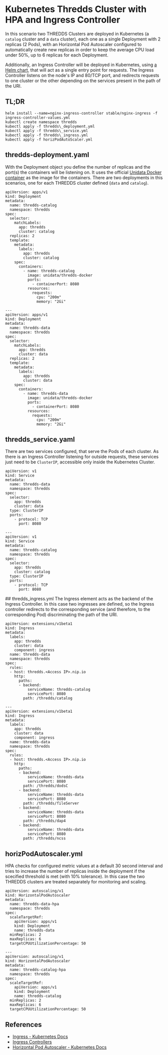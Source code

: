 # Kubernetes Thredds Cluster with HPA and Ingress Controller
In this scenario two THREDDS Clusters are deployed in Kubernetes (a `catalog` cluster and a `data` cluster), each one as a single Deployment with 2 replicas (2 Pods), with an Horizontal Pod Autoscaler configured
to automatically create new replicas in order to keep the average CPU load under 50%, up to 6 replicas for each Deployment. 

Additionally, an Ingress Controller will be deployed in Kubernetes, using [a Helm chart](https://github.com/helm/charts/tree/master/stable/nginx-ingress), that will act as a single
entry point for requests. The Ingress Controller listens on the node's IP and 80/TCP port, and redirects requests to one cluster or the other depending on the services present in the path of the URI.


## TL;DR
```
helm install --name=nginx-ingress-controller stable/nginx-ingress -f ingress-controller-values.yml
kubectl create namespace thredds
kubectl apply -f thredds\_deployment.yml
kubectl apply -f thredds\_service.yml
kubectl apply -f thredds\_ingress.yml
kubectl apply -f horizPodAutoScaler.yml
```

## thredds-deployment.yaml
With the Deployment object you define the number of replicas and the port(s) the containers will be listening on. It uses the official [Unidata Docker container](https://hub.docker.com/r/unidata/thredds-docker/dockerfile) as the image for the containers.
There are two deployments in this scenarios, one for each THREDDS cluster defined (`data` and `catalog`).

```
apiVersion: apps/v1
kind: Deployment
metadata:
  name: thredds-catalog
  namespace: thredds
spec:
  selector:
    matchLabels:
      app: thredds
      cluster: catalog
  replicas: 2
  template:
    metadata:
      labels:
        app: thredds
        cluster: catalog
    spec:
      containers:
        - name: thredds-catalog
          image: unidata/thredds-docker
          ports:
            - containerPort: 8080
          resources:
            requests:
              cpu: "200m"
              memory: "2Gi"

---
apiVersion: apps/v1
kind: Deployment
metadata:
  name: thredds-data
  namespace: thredds
spec:
  selector:
    matchLabels:
      app: thredds
      cluster: data
  replicas: 2
  template:
    metadata:
      labels:
        app: thredds
        cluster: data
    spec:
      containers:
        - name: thredds-data
          image: unidata/thredds-docker
          ports:
            - containerPort: 8080
          resources:
            requests:
              cpu: "200m"
              memory: "2Gi"
```

## thredds\_service.yaml

There are two services configured, that serve the Pods of each cluster. As there is an Ingress Controller listening for outside requests, these services just need to be `ClusterIP`, accessible only inside the Kubernetes Cluster.

```
apiVersion: v1
kind: Service
metadata:
  name: thredds-data
  namespace: thredds
spec:
  selector:
    app: thredds
    cluster: data
  type: ClusterIP
  ports:
    - protocol: TCP
      port: 8080

---
apiVersion: v1
kind: Service
metadata:
  name: thredds-catalog
  namespace: thredds
spec:
  selector:
    app: thredds
    cluster: catalog
  type: ClusterIP
  ports:
    - protocol: TCP
      port: 8080
```

## thredds\_ingress.yml
The Ingress element acts as the backend of the Ingress Controller. In this case two ingresses are defined, so the Ingress controller redirects to the corresponding service (and therefore, to the corresponding Pod) discriminating the path of the URI.

```
apiVersion: extensions/v1beta1
kind: Ingress
metadata:
  labels:
    app: thredds
    cluster: data
    component: ingress
  name: thredds-data
  namespace: thredds
spec:
  rules:
  - host: thredds.<Access IP>.nip.io
    http:
      paths:
      - backend:
          serviceName: thredds-catalog
          servicePort: 8080
        path: /thredds/catalog

---
apiVersion: extensions/v1beta1
kind: Ingress
metadata:
  labels:
    app: thredds
    cluster: data
    component: ingress
  name: thredds-data
  namespace: thredds
spec:
  rules:
  - host: thredds.<Access IP>.nip.io
    http:
      paths:
      - backend:
          serviceName: thredds-data
          servicePort: 8080
        path: /thredds/dodsC
      - backend:
          serviceName: thredds-data
          servicePort: 8080
        path: /thredds/fileServer
      - backend:
          serviceName: thredds-data
          servicePort: 8080
        path: /thredds/dap4
      - backend:
          serviceName: thredds-data
          servicePort: 8080
        path: /thredds/ncss
```

## horizPodAutoscaler.yml
HPA checks for configured metric values at a default 30 second interval and tries to increase the number of replicas inside the deployment if the scecified threshold is met (with 10% tolerance). In this case the two THREDDS clusters are treated separately for monitoring and scaling.

```
apiVersion: autoscaling/v1
kind: HorizontalPodAutoscaler
metadata:
  name: thredds-data-hpa
  namespace: thredds
spec:
  scaleTargetRef:
    apiVersion: apps/v1
    kind: Deployment
    name: thredds-data
  minReplicas: 2
  maxReplicas: 6
  targetCPUUtilizationPercentage: 50

---
apiVersion: autoscaling/v1
kind: HorizontalPodAutoscaler
metadata:
  name: thredds-catalog-hpa
  namespace: thredds
spec:
  scaleTargetRef:
    apiVersion: apps/v1
    kind: Deployment
    name: thredds-catalog
  minReplicas: 2
  maxReplicas: 6
  targetCPUUtilizationPercentage: 50

```

## References
* [Ingress - Kubernetes Docs](https://kubernetes.io/docs/concepts/services-networking/ingress/)
* [Ingress Controllers](https://kubernetes.io/docs/concepts/services-networking/ingress-controllers/)
* [Horizontal Pod Autoscaler - Kubernetes Docs](https://kubernetes.io/docs/tasks/run-application/horizontal-pod-autoscale/#support-for-cooldown-delay)
